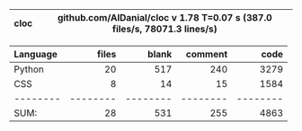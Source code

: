 cloc|github.com/AlDanial/cloc v 1.78  T=0.07 s (387.0 files/s, 78071.3 lines/s)
--- | ---

Language|files|blank|comment|code
:-------|-------:|-------:|-------:|-------:
Python|20|517|240|3279
CSS|8|14|15|1584
--------|--------|--------|--------|--------
SUM:|28|531|255|4863
